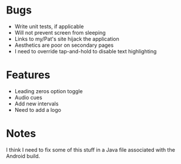 Bugs
====
- Write unit tests, if applicable
- Will not prevent screen from sleeping
- Links to my/Pat's site hijack the application
- Aesthetics are poor on secondary pages
- I need to override tap-and-hold to disable text highlighting

Features
========
- Leading zeros option toggle
- Audio cues
- Add new intervals
- Need to add a logo

Notes
=====
I think I need to fix some of this stuff in a Java file associated with the Android build.
